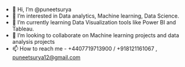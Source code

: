 - 👋 Hi, I’m @puneetsurya
- 👀 I’m interested in Data analytics, Machine learning, Data Science.
- 🌱 I’m currently learning Data Visualization tools like Power BI and Tableau.
- 💞️ I’m looking to collaborate on Machine learning projects and data analysis projects
- 📫 How to reach me - +4407719713900 / +918121161067 , puneetsurya12@gmail.com

<!---
puneetsurya/puneetsurya is a ✨ special ✨ repository because its `README.md` (this file) appears on your GitHub profile.
You can click the Preview link to take a look at your changes.
--->
